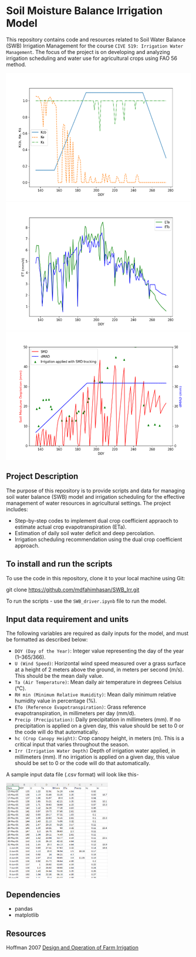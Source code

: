 # Soil Moisture Balance Irrigation Model
This repository contains code and resources related to Soil Water Balance (SWB) Irrigation Management for the course `CIVE 519: Irrigation Water Management`. The focus of the project is on developing and analyzing irrigation scheduling and water use for agricultural crops using FAO 56 method.

<img src="figs/all_coefs.png" height="350"/> <img src="figs/ETref_ETa.png" height="350"/> <img src="figs/deficit_vs_dMAD_actualIrr.png" height="350"/>

## Project Description
The purpose of this repository is to provide scripts and data for managing soil water balance (SWB) model and irrigation scheduling for the effective management of water resources in agricultural settings. The project includes:

- Step-by-step codes to implement dual crop coefficient appraoch to estimate actual crop evapotranspiration (ETa).
- Estimation of daily soil water deficit and deep percolation.
- Irrigation scheduling recommendation using the dual crop coefficient approach.

## To install and run the scripts
To use the code in this repository, clone it to your local machine using Git:

git clone https://github.com/mdfahimhasan/SWB_Irr.git

To run the scripts - use the `SWB_driver.ipynb` file to run the model.

## Input data requirement and units 
The following variables are required as daily inputs for the model, and must be formatted as described below:  

  - `DOY (Day of the Year)`: Integer value representing the day of the year (1–365/366).  
  - `U (Wind Speed)`: Horizontal wind speed measured over a grass surface at a height of 2 meters above the ground, in meters per second (m/s). This should be the mean daily value.  
  - `Ta (Air Temperature)`: Mean daily air temperature in degrees Celsius (°C).  
  - `RH min (Minimum Relative Humidity)`: Mean daily minimum relative humidity value in percentage (%).  
  - `ETo (Reference Evapotranspiration)`: Grass reference evapotranspiration, in millimeters per day (mm/d).  
  - `Precip (Precipitation)`: Daily precipitation in millimeters (mm). If no precipitation is applied on a given day, this value should be set to 0 or the code will do that automatically.
  - `hc (Crop Canopy Height)`: Crop canopy height, in meters (m). This is a critical input that varies throughout the season.  
  - `Irr (Irrigation Water Depth)` Depth of irrigation water applied, in millimeters (mm). If no irrigation is applied on a given day, this value should be set to 0 or the code will do that automatically.

A sample input data file (.csv format) will look like this- 

<img src="figs/data_format.PNG" height="260"/>


## Dependencies
- pandas
- matplotlib

## Resources
Hoffman 2007 [Design and Operation of Farm Irrigation](https://books.google.com/books/about/Design_and_Operation_of_Farm_Irrigation.html?id=ldg2PQAACAAJ)

